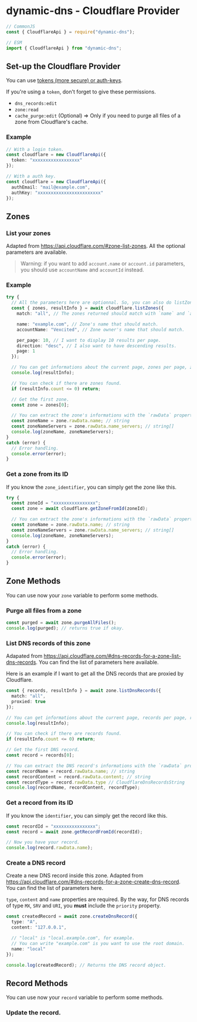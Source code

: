 # dynamic-dns - Cloudflare Provider

```typescript
// CommonJS
const { CloudflareApi } = require("dynamic-dns");

// ESM
import { CloudflareApi } from "dynamic-dns";
```

## Set-up the Cloudflare Provider

You can use [tokens (more secure) or auth-keys](https://dash.cloudflare.com/profile/api-tokens).

If you're using a `token`, don't forget to give these permissions.
- `dns_records:edit`
- `zone:read`
- `cache_purge:edit` (Optional) => Only if you need to purge all files of a zone from Cloudflare's cache.

### Example

```typescript
// With a login token.
const cloudflare = new CloudflareApi({
  token: "xxxxxxxxxxxxxxxxxx"
});

// With a auth key.
const cloudflare = new CloudflareApi({
  authEmail: "mail@example.com",
  authKey: "xxxxxxxxxxxxxxxxxxxxxxxx"
});
```

## Zones

### List your zones

Adapted from <https://api.cloudflare.com/#zone-list-zones>.
All the optional parameters are available.

> Warning: if you want to add `account.name` or `account.id` parameters, you should use `accountName` and `accountId` instead.

### Example

```typescript
try {
  // All the parameters here are optionnal. So, you can also do listZones({})
  const { zones, resultInfo } = await cloudflare.listZones({
    match: "all", // The zones returned should match with `name` and `accountName`.

    name: "example.com", // Zone's name that should match.
    accountName: "Vexcited", // Zone owner's name that should match.

    per_page: 10, // I want to display 10 results per page.
    direction: "desc", // I also want to have descending results.
    page: 1
  });

  // You can get informations about the current page, zones per page, zones count, ...
  console.log(resultInfo); 

  // You can check if there are zones found.
  if (resultInfo.count <= 0) return;

  // Get the first zone.
  const zone = zones[0];

  // You can extract the zone's informations with the `rawData` property.
  const zoneName = zone.rawData.name; // string
  const zoneNameServers = zone.rawData.name_servers; // string[]
  console.log(zoneName, zoneNameServers);
}
catch (error) {
  // Error handling.
  console.error(error);
}
```

### Get a zone from its ID

If you know the `zone_identifier`, you can simply get the zone like this.

```typescript
try {
  const zoneId = "xxxxxxxxxxxxxxxx";
  const zone = await cloudflare.getZoneFromId(zoneId);

  // You can extract the zone's informations with the `rawData` property.
  const zoneName = zone.rawData.name; // string
  const zoneNameServers = zone.rawData.name_servers; // string[]
  console.log(zoneName, zoneNameServers);
}
catch (error) {
  // Error handling.
  console.error(error);
}
```

## Zone Methods

You can use now your `zone` variable to perform some methods.

### Purge all files from a zone

```typescript
const purged = await zone.purgeAllFiles();
console.log(purged); // returns true if okay.
```

### List DNS records of this zone

Adapated from <https://api.cloudflare.com/#dns-records-for-a-zone-list-dns-records>. You can find the list of parameters here available.

Here is an example if I want to get all the DNS records that are proxied by Cloudflare.

```typescript
const { records, resultInfo } = await zone.listDnsRecords({
  match: "all",
  proxied: true
});

// You can get informations about the current page, records per page, records count, ...
console.log(resultInfo);

// You can check if there are records found.
if (resultInfo.count <= 0) return;

// Get the first DNS record.
const record = records[0];

// You can extract the DNS record's informations with the `rawData` property.
const recordName = record.rawData.name; // string
const recordContent = record.rawData.content; // string
const recordType = record.rawData.type // CloudflareDnsRecordsString
console.log(recordName, recordContent, recordType);
```

### Get a record from its ID

If you know the `identifier`, you can simply get the record like this.

```typescript
const recordId = "xxxxxxxxxxxxxxxx";
const record = await zone.getRecordFromId(recordId);

// Now you have your record.
console.log(record.rawData.name);
```

### Create a DNS record

Create a new DNS record inside this zone.
Adapted from <https://api.cloudflare.com/#dns-records-for-a-zone-create-dns-record>. You can find the list of parameters here.

`type`, `content` and `name` properties are required.
By the way, for DNS records of type `MX`, `SRV` and `URI`, you **must** include the `priority` property.

```typescript
const createdRecord = await zone.createDnsRecord({
  type: "A",
  content: "127.0.0.1",

  // "local" is "local.example.com", for example.
  // You can write "example.com" is you want to use the root domain. 
  name: "local"
});

console.log(createdRecord); // Returns the DNS record object.
```

## Record Methods

You can use now your `record` variable to perform some methods.

### Update the record.
